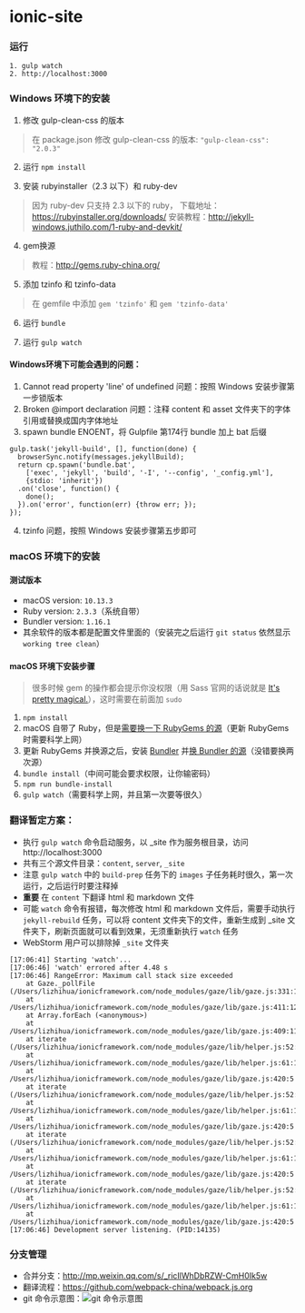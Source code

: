 ionic-site
==========

### 运行
```
1. gulp watch
2. http://localhost:3000
```


### Windows 环境下的安装

1. 修改 gulp-clean-css 的版本

> 在 package.json 修改 gulp-clean-css 的版本: `"gulp-clean-css": "2.0.3"`

2. 运行 `npm install`

3. 安装 rubyinstaller（2.3 以下）和 ruby-dev

> 因为 ruby-dev 只支持 2.3 以下的 ruby，
下载地址：https://rubyinstaller.org/downloads/
安装教程：http://jekyll-windows.juthilo.com/1-ruby-and-devkit/

4. gem换源

> 教程：http://gems.ruby-china.org/

5. 添加 tzinfo 和 tzinfo-data
> 在 gemfile 中添加 `gem 'tzinfo'` 和 `gem 'tzinfo-data'`

6. 运行 `bundle`

7. 运行 `gulp watch`

#### Windows环境下可能会遇到的问题：

1. Cannot read property 'line' of undefined 问题：按照 Windows 安装步骤第一步锁版本
2. Broken @import declaration 问题：注释 content 和 asset 文件夹下的字体引用或替换成国内字体地址
3. spawn bundle ENOENT，将 Gulpfile 第174行 bundle 加上 bat 后缀
```
gulp.task('jekyll-build', [], function(done) {
  browserSync.notify(messages.jekyllBuild);
  return cp.spawn('bundle.bat',
    ['exec', 'jekyll', 'build', '-I', '--config', '_config.yml'],
    {stdio: 'inherit'})
  .on('close', function() {
    done();
  }).on('error', function(err) {throw err; });
});
```
4. tzinfo 问题，按照 Windows 安装步骤第五步即可

### macOS 环境下的安装

#### 测试版本

- macOS version: `10.13.3`
- Ruby version: `2.3.3`（系统自带）
- Bundler version: `1.16.1`
- 其余软件的版本都是配置文件里面的（安装完之后运行 `git status` 依然显示 `working tree clean`）

#### macOS 环境下安装步骤

> 很多时候 gem 的操作都会提示你没权限（用 Sass 官网的话说就是 [It's pretty magical.](https://sass-lang.com/install)），这时需要在前面加 `sudo`

1. `npm install`
1. macOS 自带了 Ruby，但是[需要换一下 RubyGems 的源](https://gems.ruby-china.org/)（更新 RubyGems 时需要科学上网）
1. 更新 RubyGems 并换源之后，安装 [Bundler](http://bundler.io/) 并[换 Bundler 的源](https://gems.ruby-china.org/)（没错要换两次源）
1. `bundle install`（中间可能会要求权限，让你输密码）
1. `npm run bundle-install`
1. `gulp watch`（需要科学上网，并且第一次要等很久）

### 翻译暂定方案：

- 执行 `gulp watch` 命令启动服务，以 _site 作为服务根目录，访问 http://localhost:3000
- 共有三个源文件目录：`content`, `server`, `_site`
- 注意 `gulp watch` 中的 `build-prep` 任务下的 `images` 子任务耗时很久，第一次运行，之后运行时要注释掉
- **重要** 在 `content` 下翻译 html 和 markdown 文件
- 可能 `watch` 命令有报错，每次修改 html 和 markdown 文件后，需要手动执行 `jekyll-rebuild` 任务，可以将 content 文件夹下的文件，重新生成到 _site 文件夹下，刷新页面就可以看到效果，无须重新执行 `watch` 任务
- WebStorm 用户可以排除掉 `_site` 文件夹

```
[17:06:41] Starting 'watch'...
[17:06:46] 'watch' errored after 4.48 s
[17:06:46] RangeError: Maximum call stack size exceeded
    at Gaze._pollFile (/Users/lizhihua/ionicframework.com/node_modules/gaze/lib/gaze.js:331:19)
    at /Users/lizhihua/ionicframework.com/node_modules/gaze/lib/gaze.js:411:12
    at Array.forEach (<anonymous>)
    at /Users/lizhihua/ionicframework.com/node_modules/gaze/lib/gaze.js:409:11
    at iterate (/Users/lizhihua/ionicframework.com/node_modules/gaze/lib/helper.js:52:5)
    at /Users/lizhihua/ionicframework.com/node_modules/gaze/lib/helper.js:61:11
    at /Users/lizhihua/ionicframework.com/node_modules/gaze/lib/gaze.js:420:5
    at iterate (/Users/lizhihua/ionicframework.com/node_modules/gaze/lib/helper.js:52:5)
    at /Users/lizhihua/ionicframework.com/node_modules/gaze/lib/helper.js:61:11
    at /Users/lizhihua/ionicframework.com/node_modules/gaze/lib/gaze.js:420:5
    at iterate (/Users/lizhihua/ionicframework.com/node_modules/gaze/lib/helper.js:52:5)
    at /Users/lizhihua/ionicframework.com/node_modules/gaze/lib/helper.js:61:11
    at /Users/lizhihua/ionicframework.com/node_modules/gaze/lib/gaze.js:420:5
    at iterate (/Users/lizhihua/ionicframework.com/node_modules/gaze/lib/helper.js:52:5)
    at /Users/lizhihua/ionicframework.com/node_modules/gaze/lib/helper.js:61:11
    at /Users/lizhihua/ionicframework.com/node_modules/gaze/lib/gaze.js:420:5
[17:06:46] Development server listening. (PID:14135)
```

### 分支管理
- 合并分支：http://mp.weixin.qq.com/s/_ricIlWhDbRZW-CmH0Ik5w
- 翻译流程：https://github.com/webpack-china/webpack.js.org
- git 命令示意图：![git 命令示意图](https://github.com/docschina/ionicframework.com/tree/cn/assets/img/ionic-git-flow.png)
